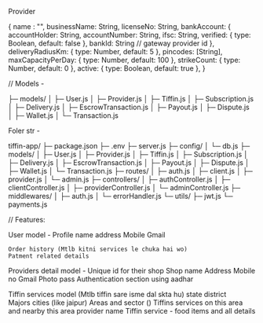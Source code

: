 Provider 

{
    name : "",
    businessName: String,
    licenseNo: String,
    bankAccount: {
        accountHolder: String,
        accountNumber: String,
        ifsc: String,
        verified: { type: Boolean, default: false },
        bankId: String // gateway provider id
    },
    deliveryRadiusKm: { type: Number, default: 5 },
    pincodes: [String],
    maxCapacityPerDay: { type: Number, default: 100 },
    strikeCount: { type: Number, default: 0 },
    active: { type: Boolean, default: true },
}


// Models - 

├─ models/
│  ├─ User.js
│  ├─ Provider.js
│  ├─ Tiffin.js
│  ├─ Subscription.js
│  ├─ Delivery.js
│  ├─ EscrowTransaction.js
│  ├─ Payout.js
│  ├─ Dispute.js
│  ├─ Wallet.js
│  └─ Transaction.js



Foler str - 

tiffin-app/
├─ package.json
├─ .env
├─ server.js
├─ config/
│  └─ db.js
├─ models/
│  ├─ User.js
│  ├─ Provider.js
│  ├─ Tiffin.js
│  ├─ Subscription.js
│  ├─ Delivery.js
│  ├─ EscrowTransaction.js
│  ├─ Payout.js
│  ├─ Dispute.js
│  ├─ Wallet.js
│  └─ Transaction.js
├─ routes/
│  ├─ auth.js
│  ├─ client.js
│  ├─ provider.js
│  └─ admin.js
├─ controllers/
│  ├─ authController.js
│  ├─ clientController.js
│  ├─ providerController.js
│  └─ adminController.js
├─ middlewares/
│  ├─ auth.js
│  └─ errorHandler.js
└─ utils/
   ├─ jwt.js
   └─ payments.js




// Features:


User model - 
    Profile
    name
    address 
    Mobile
    Gmail

    Order history (Mtlb kitni services le chuka hai wo)
    Patment related details

Providers detail model  -
    Unique id for their shop
    Shop name 
    Address 
    Mobile no 
    Gmail 
    Photo
    pass
    Authentication section using aadhar

Tiffin services model (Mtlb tiffin sare isme dal skta hu) 
    state
        district   
            Majors cities (like jaipur)
                Areas and sector ()
                    Tiffins services on this area and nearby this area 
                        provider name 
                        Tiffin service - food items and all details 
